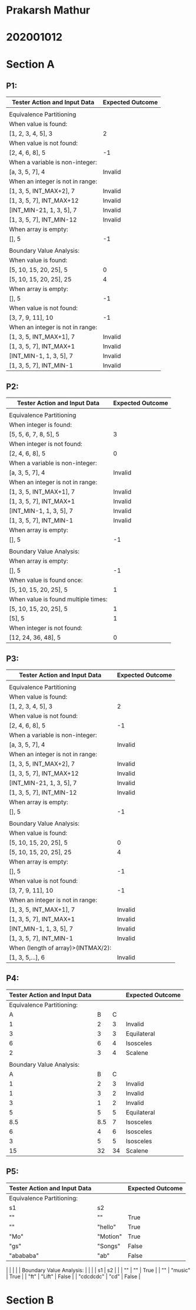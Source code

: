 # Prakarsh Mathur

# 202001012

# Section A

<h2>P1:</h2>

| Tester Action and Input Data      | Expected Outcome |
|-----------------------------------|------------------|
|                                   |                  |
| Equivalence Partitioning          |                  |
| When value is found:              |                  |
| [1, 2, 3, 4, 5], 3                | 2                |
| When value is not found:          |                  |
| [2, 4, 6, 8], 5                   | -1               |
| When a variable is non-integer:   |                  |
| [a, 3, 5, 7], 4                   | Invalid          |
| When an integer is not in range:  |                  |
| [1, 3, 5, INT_MAX+2], 7           | Invalid          |
| [1, 3, 5, 7], INT_MAX+12          | Invalid          |
| [INT_MIN-21, 1, 3, 5], 7          | Invalid          |
| [1, 3, 5, 7], INT_MIN-12          | Invalid          |
| When array is empty:              |                  |
| [], 5                             | -1               |
|                                   |                  |
| Boundary Value Analysis:          |                  |
| When value is found:              |                  |
| [5, 10, 15, 20, 25], 5            | 0                |
| [5, 10, 15, 20, 25], 25           | 4                |
| When array is empty:              |                  |
| [], 5                             | -1               |
| When value is not found:          |                  |
| [3, 7, 9, 11], 10                 | -1               |
| When an integer is not in range:  |                  |
| [1, 3, 5, INT_MAX+1], 7           | Invalid          |
| [1, 3, 5, 7], INT_MAX+1           | Invalid          |
| [INT_MIN-1, 1, 3, 5], 7           | Invalid          |
| [1, 3, 5, 7], INT_MIN-1           | Invalid          |

<h2>P2:</h2>

| Tester Action and Input Data        | Expected Outcome |
|-------------------------------------|------------------|
|                                     |                  |
| Equivalence Partitioning            |                  |
| When integer is found:              |                  |
| [5, 5, 6, 7, 8, 5], 5               | 3                |
| When integer is not found:          |                  |
| [2, 4, 6, 8], 5                     | 0                |
| When a variable is non-integer:     |                  |
| [a, 3, 5, 7], 4                     | Invalid          |
| When an integer is not in range:    |                  |
| [1, 3, 5, INT_MAX+1], 7             | Invalid          |
| [1, 3, 5, 7], INT_MAX+1             | Invalid          |
| [INT_MIN-1, 1, 3, 5], 7             | Invalid          |
| [1, 3, 5, 7], INT_MIN-1             | Invalid          |
| When array is empty:                |                  |
| [], 5                               | -1               |
|                                     |                  |
| Boundary Value Analysis:            |                  |
| When array is empty:                |                  |
| [], 5                               | -1               |
| When value is found once:           |                  |
| [5, 10, 15, 20, 25], 5              | 1                |
| When value is found multiple times: |                  |
| [5, 10, 15, 20, 25], 5              | 1                |
| [5], 5                              | 1                |
| When integer is not found:          |                  |
| [12, 24, 36, 48], 5                 | 0                |

<h2>P3:</h2>

| Tester Action and Input Data        | Expected Outcome |
|-------------------------------------|------------------|
|                                     |                  |
| Equivalence Partitioning            |                  |
| When value is found:                |                  |
| [1, 2, 3, 4, 5], 3                  | 2                |
| When value is not found:            |                  |
| [2, 4, 6, 8], 5                     | -1               |
| When a variable is non-integer:     |                  |
| [a, 3, 5, 7], 4                     | Invalid          |
| When an integer is not in range:    |                  |
| [1, 3, 5, INT_MAX+2], 7             | Invalid          |
| [1, 3, 5, 7], INT_MAX+12            | Invalid          |
| [INT_MIN-21, 1, 3, 5], 7            | Invalid          |
| [1, 3, 5, 7], INT_MIN-12            | Invalid          |
| When array is empty:                |                  |
| [], 5                               | -1               |
|                                     |                  |
| Boundary Value Analysis:            |                  |
| When value is found:                |                  |
| [5, 10, 15, 20, 25], 5              | 0                |
| [5, 10, 15, 20, 25], 25             | 4                |
| When array is empty:                |                  |
| [], 5                               | -1               |
| When value is not found:            |                  |
| [3, 7, 9, 11], 10                   | -1               |
| When an integer is not in range:    |                  |
| [1, 3, 5, INT_MAX+1], 7             | Invalid          |
| [1, 3, 5, 7], INT_MAX+1             | Invalid          |
| [INT_MIN-1, 1, 3, 5], 7             | Invalid          |
| [1, 3, 5, 7], INT_MIN-1             | Invalid          |
| When (length of array)>(INTMAX/2):  |                  |
| [1, 3, 5,...], 6                    | Invalid          |

<h2>P4:</h2>

| Tester Action and Input Data |     |    | Expected Outcome |
|------------------------------|-----|----|------------------|
| Equivalence Partitioning:    |     |    |                  |
| A                            | B   | C  |                  |
| 1                            | 2   | 3  | Invalid          |
| 3                            | 3   | 3  | Equilateral      |
| 6                            | 6   | 4  | Isosceles        |
| 2                            | 3   | 4  | Scalene          |
|                              |     |    |                  |
| Boundary Value Analysis:     |     |    |                  |
| A                            | B   | C  |                  |
| 1                            | 2   | 3  | Invalid          |
| 1                            | 3   | 2  | Invalid          |
| 3                            | 1   | 2  | Invalid          |
| 5                            | 5   | 5  | Equilateral      |
| 8.5                          | 8.5 | 7  | Isosceles        |
| 6                            | 4   | 6  | Isosceles        |
| 3                            | 5   | 5  | Isosceles        |
| 15                           | 32  | 34 | Scalene          |

<h2>P5:</h2>

| Tester Action and Input Data |          | Expected Outcome |
|------------------------------|----------|------------------|
| Equivalence Partitioning:    |          |                  |
| s1                           | s2       |                  |
| ""                           | ""       | True             |
| ""                           | "hello"  | True             |
| "Mo"                         | "Motion" | True             |
| "gs"                         | "Songs"  | False            |
| "abababa"                    | "ab"     | False            |

|                              |          |                  |
| Boundary Value Analysis:     |          |                  |
| s1                           | s2       |                  |
| ""                           | ""       | True             |
| ""                           | "music"  | True             |
| "ft"                         | "Lift"   | False            |
| "cdcdcdc"                    | "cd"     | False            |


# Section B
